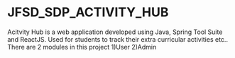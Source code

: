 # JFSD_SDP_ACTIVITY_HUB

Acitvity Hub is a web application developed using Java, Spring Tool Suite and ReactJS.
Used for students to track their extra curricular activities etc..
There are 2 modules in this project
1)User
2)Admin